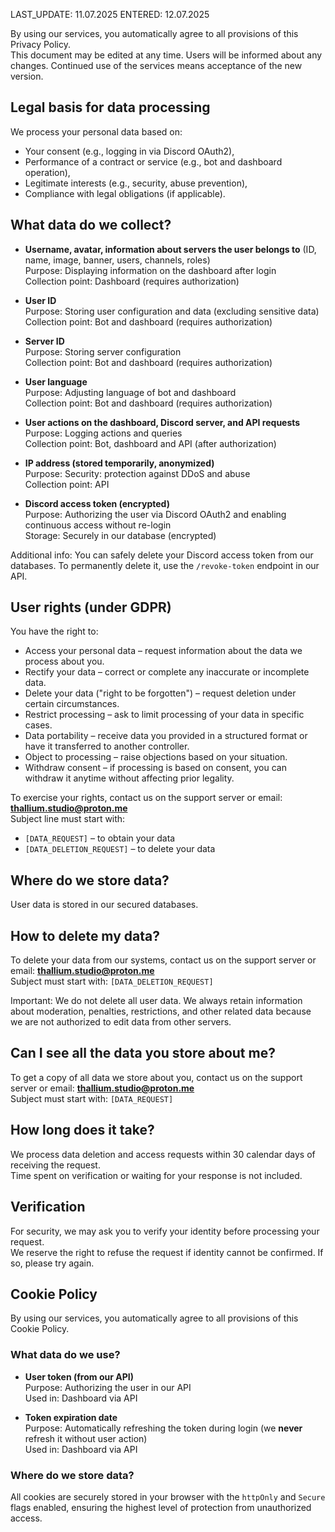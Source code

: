 LAST_UPDATE: 11.07.2025
ENTERED: 12.07.2025

By using our services, you automatically agree to all provisions of this Privacy Policy.  
This document may be edited at any time. Users will be informed about any changes. Continued use of the services means acceptance of the new version.

## Legal basis for data processing

We process your personal data based on:

- Your consent (e.g., logging in via Discord OAuth2),  
- Performance of a contract or service (e.g., bot and dashboard operation),  
- Legitimate interests (e.g., security, abuse prevention),  
- Compliance with legal obligations (if applicable).

## What data do we collect?

- **Username, avatar, information about servers the user belongs to** (ID, name, image, banner, users, channels, roles)  
  Purpose: Displaying information on the dashboard after login  
  Collection point: Dashboard (requires authorization)

- **User ID**  
  Purpose: Storing user configuration and data (excluding sensitive data)  
  Collection point: Bot and dashboard (requires authorization)

- **Server ID**  
  Purpose: Storing server configuration  
  Collection point: Bot and dashboard (requires authorization)

- **User language**  
  Purpose: Adjusting language of bot and dashboard  
  Collection point: Bot and dashboard (requires authorization)

- **User actions on the dashboard, Discord server, and API requests**  
  Purpose: Logging actions and queries  
  Collection point: Bot, dashboard and API (after authorization)

- **IP address (stored temporarily, anonymized)**  
  Purpose: Security: protection against DDoS and abuse  
  Collection point: API

- **Discord access token (encrypted)**  
  Purpose: Authorizing the user via Discord OAuth2 and enabling continuous access without re-login  
  Storage: Securely in our database (encrypted)

Additional info: You can safely delete your Discord access token from our databases. To permanently delete it, use the `/revoke-token` endpoint in our API.

## User rights (under GDPR)

You have the right to:

- Access your personal data – request information about the data we process about you.  
- Rectify your data – correct or complete any inaccurate or incomplete data.  
- Delete your data ("right to be forgotten") – request deletion under certain circumstances.  
- Restrict processing – ask to limit processing of your data in specific cases.  
- Data portability – receive data you provided in a structured format or have it transferred to another controller.  
- Object to processing – raise objections based on your situation.  
- Withdraw consent – if processing is based on consent, you can withdraw it anytime without affecting prior legality.

To exercise your rights, contact us on the support server or email: **thallium.studio@proton.me**  
Subject line must start with:  
- `[DATA_REQUEST]` – to obtain your data  
- `[DATA_DELETION_REQUEST]` – to delete your data

## Where do we store data?

User data is stored in our secured databases.

## How to delete my data?

To delete your data from our systems, contact us on the support server or email: **thallium.studio@proton.me**  
Subject must start with: `[DATA_DELETION_REQUEST]`

Important: We do not delete all user data. We always retain information about moderation, penalties, restrictions, and other related data because we are not authorized to edit data from other servers.

## Can I see all the data you store about me?

To get a copy of all data we store about you, contact us on the support server or email: **thallium.studio@proton.me**  
Subject must start with: `[DATA_REQUEST]`

## How long does it take?

We process data deletion and access requests within 30 calendar days of receiving the request.  
Time spent on verification or waiting for your response is not included.

## Verification

For security, we may ask you to verify your identity before processing your request.  
We reserve the right to refuse the request if identity cannot be confirmed. If so, please try again.

## Cookie Policy

By using our services, you automatically agree to all provisions of this Cookie Policy.

### What data do we use?

- **User token (from our API)**  
  Purpose: Authorizing the user in our API  
  Used in: Dashboard via API

- **Token expiration date**  
  Purpose: Automatically refreshing the token during login (we **never** refresh it without user action)  
  Used in: Dashboard via API

### Where do we store data?

All cookies are securely stored in your browser with the `httpOnly` and `Secure` flags enabled, ensuring the highest level of protection from unauthorized access.
